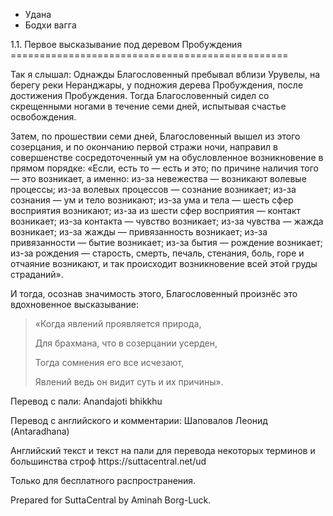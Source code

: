 









* Удана
* Бодхи вагга


1\.1\. Первое высказывание под деревом Пробуждения
\=\=\=\=\=\=\=\=\=\=\=\=\=\=\=\=\=\=\=\=\=\=\=\=\=\=\=\=\=\=\=\=\=\=\=\=\=\=\=\=\=\=\=\=\=\=\=\=



Так я слышал: Однажды Благословенный пребывал вблизи Урувелы, на берегу реки Неранджары, у подножия дерева Пробуждения, после достижения Пробуждения\. Тогда Благословенный сидел со скрещенными ногами в течение семи дней, испытывая счастье освобождения\.


Затем, по прошествии семи дней, Благословенный вышел из этого созерцания, и по окончанию первой стражи ночи, направил в совершенстве сосредоточенный ум на обусловленное возникновение в прямом порядке: «Если, есть то — есть и это; по причине наличия того — это возникает, а именно: из\-за невежества — возникают волевые процессы; из\-за волевых процессов — сознание возникает; из\-за сознания — ум и тело возникают; из\-за ума и тела — шесть сфер восприятия возникают; из\-за из шести сфер восприятия — контакт возникает; из\-за контакта — чувство возникает; из\-за чувства — жажда возникает; из\-за жажды — привязанность возникает; из\-за привязанности — бытие возникает; из\-за бытия — рождение возникает; из\-за рождения — старость, смерть, печаль, стенания, боль, горе и отчаяние возникают, и так происходит возникновение всей этой груды страданий»\.


И тогда, осознав значимость этого, Благословенный произнёс это вдохновенное высказывание:



> «Когда явлений проявляется природа,  
> 
> Для брахмана, что в созерцании усерден,  
> 
> Тогда сомнения его все исчезают,  
> 
> Явлений ведь он видит суть и их причины»\.



Перевод с пали: Anandajoti bhikkhu


Перевод с английского и комментарии: Шаповалов Леонид \(Antaradhana\)


Английский текст и текст на пали для перевода некоторых терминов и большинства строф https://suttacentral\.net/ud


  

Только для бесплатного распространения\.


  

Prepared for SuttaCentral by Aminah Borg\-Luck\.






